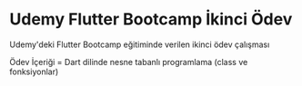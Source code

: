 # Udemy Flutter Bootcamp İkinci Ödev

Udemy'deki Flutter Bootcamp eğitiminde verilen ikinci ödev çalışması

Ödev İçeriği = Dart dilinde nesne tabanlı programlama (class ve fonksiyonlar)